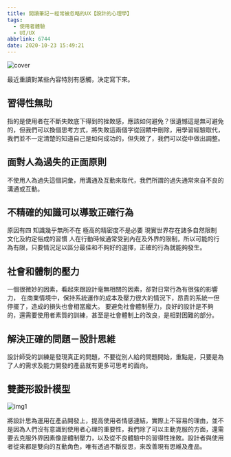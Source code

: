 ```yaml
---
title: 閱讀筆記－經常被忽略的UX【設計的心理學】
tags:
  - 使用者體驗
  - UI/UX
abbrlink: 6744
date: 2020-10-23 15:49:21
---
```


![cover](/reins-note/images/cover.jpg)

最近重讀對某些內容特別有感觸，決定寫下來。



## 習得性無助

指的是使用者在不斷失敗底下得到的挫敗感，應該如何避免？很遺憾這是無可避免的，但我們可以換個思考方式，將失敗這兩個字從回饋中刪除，用學習經驗取代，我們並不一定清楚的知道自己是如何成功的，但失敗了，我們可以從中做出調整。



## 面對人為過失的正面原則

不使用人為過失這個詞彙，用溝通及互動來取代，我們所謂的過失通常來自不良的溝通或互動。


## 不精確的知識可以導致正確行為

原因有四
知識幾乎無所不在
極高的精密度不是必要
現實世界存在諸多自然限制
文化及約定俗成的習慣
人在行動時候通常受到內在及外界的限制，所以可能的行為有限，只要情況足以區分最佳和不夠好的選擇，正確的行為就能夠發生。



## 社會和體制的壓力

一個很微妙的因素，看起來跟設計毫無相關的因素，卻對日常行為有很強的影響力，
在商業情境中，保持系統運作的成本及壓力很大的情況下，昂貴的系統一但停擺了，造成的損失也會相當龐大。
要避免社會體制壓力，良好的設計是不夠的，還需要使用者素質的訓練，甚至是社會體制上的改良，是相對困難的部分。



## 解決正確的問題－設計思維

設計師受的訓練是發現真正的問題，不要從別人給的問題開始，重點是，只要是為了人的需求及能力開發的產品就有更多可思考的面向。


## 雙菱形設計模型

![img1](/reins-note/images/diamond.jpg)

將設計思為運用在產品開發上，提高使用者情感連結，實際上不容易的理由，並不是因為人們沒有意識到使用者心理的重要性，我們除了可以主動克服的方面，還需要去克服外界因素像是體制壓力，以及從不良體驗中的習得性挫敗。設計者與使用者從來都是雙向的互動角色，唯有透過不斷反思，來改善現有思維及產品。


